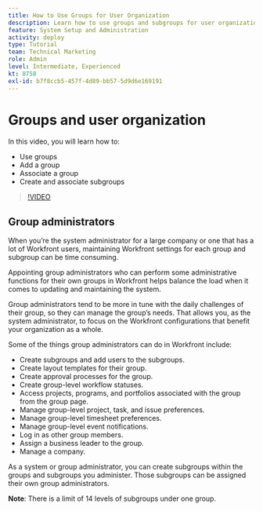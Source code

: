 ```yaml
---
title: How to Use Groups for User Organization
description: Learn how to use groups and subgroups for user organization and permissions to work. Learn to create a group and subgroups.
feature: System Setup and Administration
activity: deploy
type: Tutorial
team: Technical Marketing
role: Admin
level: Intermediate, Experienced
kt: 8758
exl-id: b7f8ccb5-457f-4d89-bb57-5d9d6e169191
---
```

# Groups and user organization

In this video, you will learn how to:

* Use groups
* Add a group
* Associate a group
* Create and associate subgroups

>[!VIDEO](https://video.tv.adobe.com/v/335070/?quality=12)

## Group administrators

When you’re the system administrator for a large company or one that has a lot of Workfront users, maintaining Workfront settings for each group and subgroup can be time consuming.

Appointing group administrators who can perform some administrative functions for their own groups in Workfront helps balance the load when it comes to updating and maintaining the system.

Group administrators tend to be more in tune with the daily challenges of their group, so they can manage the group’s needs. That allows you, as the system administrator, to focus on the Workfront configurations that benefit your organization as a whole.

Some of the things group administrators can do in Workfront include:

* Create subgroups and add users to the subgroups. 
* Create layout templates for their group. 
* Create approval processes for the group. 
* Create group-level workflow statuses. 
* Access projects, programs, and portfolios associated with the group from the group page. 
* Manage group-level project, task, and issue preferences. 
* Manage group-level timesheet preferences. 
* Manage group-level event notifications. 
* Log in as other group members. 
* Assign a business leader to the group. 
* Manage a company. 

As a system or group administrator, you can create subgroups within the groups and subgroups you administer. Those subgroups can be assigned their own group administrators. 

**Note**: There is a limit of 14 levels of subgroups under one group.

